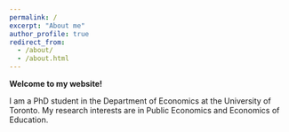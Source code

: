 ```yaml
---
permalink: /
excerpt: "About me"
author_profile: true
redirect_from: 
  - /about/
  - /about.html
---
```


**Welcome to my website!**

I am a PhD student in the Department of Economics at the University of Toronto. My research interests are in Public Economics and Economics of Education.

